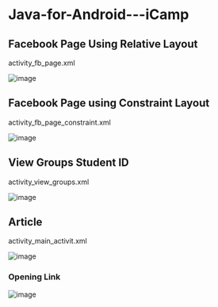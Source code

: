 # Java-for-Android---iCamp
## Facebook Page Using Relative Layout
activity_fb_page.xml

![image](https://user-images.githubusercontent.com/43723626/131111294-4b93efa7-92bb-4225-bc31-cad5211883ed.png)

## Facebook Page using Constraint Layout
activity_fb_page_constraint.xml

![image](https://user-images.githubusercontent.com/43723626/131111283-b3e435d3-4c2c-4272-9f61-ebf334896b6c.png)

## View Groups Student ID
activity_view_groups.xml

![image](https://user-images.githubusercontent.com/43723626/131111251-58ee179e-790e-4157-85b9-cb75d335a903.png)

## Article
activity_main_activit.xml

![image](https://user-images.githubusercontent.com/43723626/131111241-015fc54f-b82d-46b3-9c58-336a476b9bd7.png)

### Opening Link 

![image](https://user-images.githubusercontent.com/43723626/131111224-2b8cb904-d99e-4455-9540-08697373f6e0.png)
